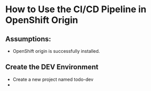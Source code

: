 # How to Use the CI/CD Pipeline in OpenShift Origin

## Assumptions:
- OpenShift origin is successfully installed.

## Create the DEV Environment

- Create a new project named todo-dev
- 


